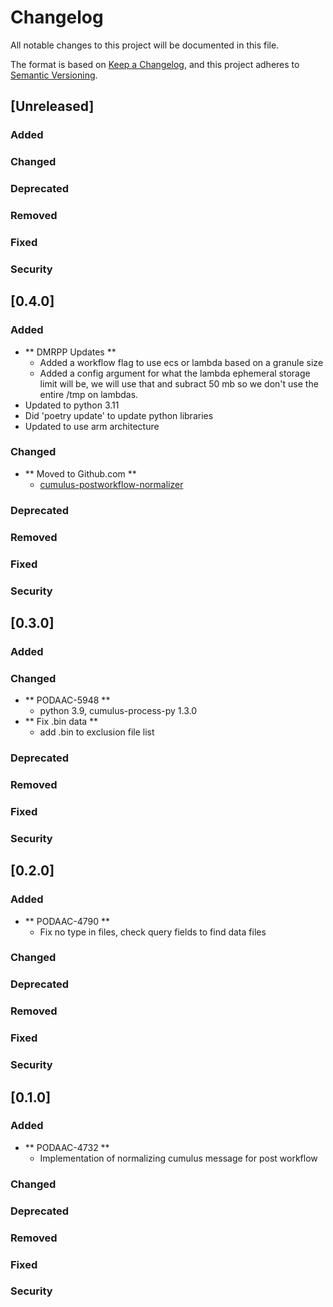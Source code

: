 # Changelog
All notable changes to this project will be documented in this file.

The format is based on [Keep a Changelog](https://keepachangelog.com/en/1.0.0/),
and this project adheres to [Semantic Versioning](https://semver.org/spec/v2.0.0.html).

## [Unreleased]

### Added
### Changed
### Deprecated
### Removed
### Fixed
### Security


## [0.4.0]

### Added
- ** DMRPP Updates **
  - Added a workflow flag to use ecs or lambda based on a granule size
  - Added a config argument for what the lambda ephemeral storage limit will be, 
    we will use that and subract 50 mb so we don't use the entire /tmp on lambdas.
- Updated to python 3.11
- Did 'poetry update' to update python libraries
- Updated to use arm architecture
### Changed
- ** Moved to Github.com **
  - [cumulus-postworkflow-normalizer](https://github.com/podaac/cumulus-postworkflow-normalizer)
### Deprecated
### Removed
### Fixed
### Security


## [0.3.0]

### Added
### Changed
- ** PODAAC-5948 **
  - python 3.9, cumulus-process-py 1.3.0
- ** Fix .bin data **
  - add .bin to exclusion file list
### Deprecated
### Removed
### Fixed
### Security


## [0.2.0]

### Added
- ** PODAAC-4790 **
  - Fix no type in files, check query fields to find data files 
### Changed
### Deprecated
### Removed
### Fixed
### Security


## [0.1.0]

### Added
- ** PODAAC-4732 **
  - Implementation of normalizing cumulus message for post workflow 
### Changed
### Deprecated
### Removed
### Fixed
### Security
